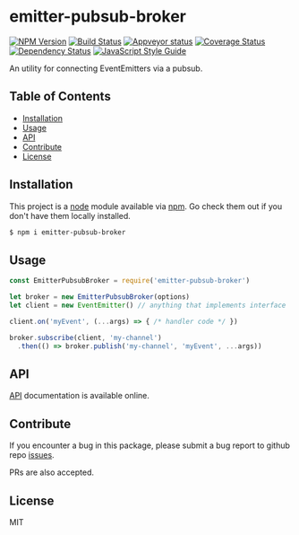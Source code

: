 
# emitter-pubsub-broker

[![NPM Version](https://badge.fury.io/js/emitter-pubsub-broker.svg)](https://badge.fury.io/js/emitter-pubsub-broker)
[![Build Status](https://travis-ci.org/an-sh/emitter-pubsub-broker.svg?branch=master)](https://travis-ci.org/an-sh/emitter-pubsub-broker)
[![Appveyor status](https://ci.appveyor.com/api/projects/status/y1hrrpumx5erpa6e?svg=true)](https://ci.appveyor.com/api/projects/status/y1hrrpumx5erpa6e?svg=true)
[![Coverage Status](https://codecov.io/gh/an-sh/emitter-pubsub-broker/branch/master/graph/badge.svg)](https://codecov.io/gh/an-sh/emitter-pubsub-broker)
[![Dependency Status](https://david-dm.org/an-sh/emitter-pubsub-broker.svg)](https://david-dm.org/an-sh/emitter-pubsub-broker)
[![JavaScript Style Guide](https://img.shields.io/badge/code%20style-standard-brightgreen.svg)](http://standardjs.com/)

An utility for connecting EventEmitters via a pubsub.


## Table of Contents

- [Installation](#installation)
- [Usage](#usage)
- [API](#api)
- [Contribute](#contribute)
- [License](#license)


## Installation

This project is a [node](http://nodejs.org) module available via
[npm](https://npmjs.com). Go check them out if you don't have them
locally installed.

```sh
$ npm i emitter-pubsub-broker
```

## Usage

```javascript
const EmitterPubsubBroker = require('emitter-pubsub-broker')

let broker = new EmitterPubsubBroker(options)
let client = new EventEmitter() // anything that implements interface

client.on('myEvent', (...args) => { /* handler code */ })

broker.subscribe(client, 'my-channel')
  .then(() => broker.publish('my-channel', 'myEvent', ...args))
```


## API

[API](https://an-sh.github.io/emitter-pubsub-broker/0.1/index.html)
documentation is available online.


## Contribute

If you encounter a bug in this package, please submit a bug report to
github repo
[issues](https://github.com/an-sh/emitter-pubsub-broker/issues).

PRs are also accepted.


## License

MIT
